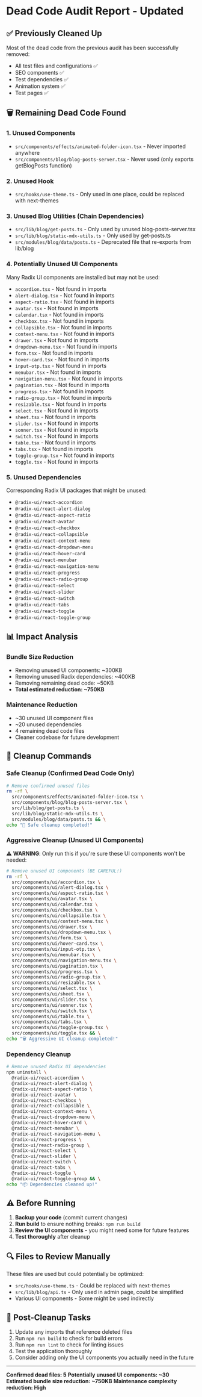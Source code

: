 # Dead Code Audit Report - Updated

## ✅ **Previously Cleaned Up**
Most of the dead code from the previous audit has been successfully removed:
- All test files and configurations ✅
- SEO components ✅ 
- Test dependencies ✅
- Animation system ✅
- Test pages ✅

## 🗑️ **Remaining Dead Code Found**

### **1. Unused Components**
- `src/components/effects/animated-folder-icon.tsx` - Never imported anywhere
- `src/components/blog/blog-posts-server.tsx` - Never used (only exports getBlogPosts function)

### **2. Unused Hook**
- `src/hooks/use-theme.ts` - Only used in one place, could be replaced with next-themes

### **3. Unused Blog Utilities (Chain Dependencies)**
- `src/lib/blog/get-posts.ts` - Only used by unused blog-posts-server.tsx
- `src/lib/blog/static-mdx-utils.ts` - Only used by get-posts.ts
- `src/modules/blog/data/posts.ts` - Deprecated file that re-exports from lib/blog

### **4. Potentially Unused UI Components**
Many Radix UI components are installed but may not be used:
- `accordion.tsx` - Not found in imports
- `alert-dialog.tsx` - Not found in imports  
- `aspect-ratio.tsx` - Not found in imports
- `avatar.tsx` - Not found in imports
- `calendar.tsx` - Not found in imports
- `checkbox.tsx` - Not found in imports
- `collapsible.tsx` - Not found in imports
- `context-menu.tsx` - Not found in imports
- `drawer.tsx` - Not found in imports
- `dropdown-menu.tsx` - Not found in imports
- `form.tsx` - Not found in imports
- `hover-card.tsx` - Not found in imports
- `input-otp.tsx` - Not found in imports
- `menubar.tsx` - Not found in imports
- `navigation-menu.tsx` - Not found in imports
- `pagination.tsx` - Not found in imports
- `progress.tsx` - Not found in imports
- `radio-group.tsx` - Not found in imports
- `resizable.tsx` - Not found in imports
- `select.tsx` - Not found in imports
- `sheet.tsx` - Not found in imports
- `slider.tsx` - Not found in imports
- `sonner.tsx` - Not found in imports
- `switch.tsx` - Not found in imports
- `table.tsx` - Not found in imports
- `tabs.tsx` - Not found in imports
- `toggle-group.tsx` - Not found in imports
- `toggle.tsx` - Not found in imports

### **5. Unused Dependencies**
Corresponding Radix UI packages that might be unused:
- `@radix-ui/react-accordion`
- `@radix-ui/react-alert-dialog`
- `@radix-ui/react-aspect-ratio`
- `@radix-ui/react-avatar`
- `@radix-ui/react-checkbox`
- `@radix-ui/react-collapsible`
- `@radix-ui/react-context-menu`
- `@radix-ui/react-dropdown-menu`
- `@radix-ui/react-hover-card`
- `@radix-ui/react-menubar`
- `@radix-ui/react-navigation-menu`
- `@radix-ui/react-progress`
- `@radix-ui/react-radio-group`
- `@radix-ui/react-select`
- `@radix-ui/react-slider`
- `@radix-ui/react-switch`
- `@radix-ui/react-tabs`
- `@radix-ui/react-toggle`
- `@radix-ui/react-toggle-group`

## 📊 **Impact Analysis**

### **Bundle Size Reduction**
- Removing unused UI components: ~300KB
- Removing unused Radix dependencies: ~400KB  
- Removing remaining dead code: ~50KB
- **Total estimated reduction: ~750KB**

### **Maintenance Reduction**
- ~30 unused UI component files
- ~20 unused dependencies
- 4 remaining dead code files
- Cleaner codebase for future development

## 🧹 **Cleanup Commands**

### **Safe Cleanup (Confirmed Dead Code Only)**
```bash
# Remove confirmed unused files
rm -rf \
  src/components/effects/animated-folder-icon.tsx \
  src/components/blog/blog-posts-server.tsx \
  src/lib/blog/get-posts.ts \
  src/lib/blog/static-mdx-utils.ts \
  src/modules/blog/data/posts.ts && \
echo "🧹 Safe cleanup completed!"
```

### **Aggressive Cleanup (Unused UI Components)**
⚠️ **WARNING**: Only run this if you're sure these UI components won't be needed:

```bash
# Remove unused UI components (BE CAREFUL!)
rm -rf \
  src/components/ui/accordion.tsx \
  src/components/ui/alert-dialog.tsx \
  src/components/ui/aspect-ratio.tsx \
  src/components/ui/avatar.tsx \
  src/components/ui/calendar.tsx \
  src/components/ui/checkbox.tsx \
  src/components/ui/collapsible.tsx \
  src/components/ui/context-menu.tsx \
  src/components/ui/drawer.tsx \
  src/components/ui/dropdown-menu.tsx \
  src/components/ui/form.tsx \
  src/components/ui/hover-card.tsx \
  src/components/ui/input-otp.tsx \
  src/components/ui/menubar.tsx \
  src/components/ui/navigation-menu.tsx \
  src/components/ui/pagination.tsx \
  src/components/ui/progress.tsx \
  src/components/ui/radio-group.tsx \
  src/components/ui/resizable.tsx \
  src/components/ui/select.tsx \
  src/components/ui/sheet.tsx \
  src/components/ui/slider.tsx \
  src/components/ui/sonner.tsx \
  src/components/ui/switch.tsx \
  src/components/ui/table.tsx \
  src/components/ui/tabs.tsx \
  src/components/ui/toggle-group.tsx \
  src/components/ui/toggle.tsx && \
echo "🗑️ Aggressive UI cleanup completed!"
```

### **Dependency Cleanup**
```bash
# Remove unused Radix UI dependencies
npm uninstall \
  @radix-ui/react-accordion \
  @radix-ui/react-alert-dialog \
  @radix-ui/react-aspect-ratio \
  @radix-ui/react-avatar \
  @radix-ui/react-checkbox \
  @radix-ui/react-collapsible \
  @radix-ui/react-context-menu \
  @radix-ui/react-dropdown-menu \
  @radix-ui/react-hover-card \
  @radix-ui/react-menubar \
  @radix-ui/react-navigation-menu \
  @radix-ui/react-progress \
  @radix-ui/react-radio-group \
  @radix-ui/react-select \
  @radix-ui/react-slider \
  @radix-ui/react-switch \
  @radix-ui/react-tabs \
  @radix-ui/react-toggle \
  @radix-ui/react-toggle-group && \
echo "📦 Dependencies cleaned up!"
```

## ⚠️ **Before Running**

1. **Backup your code** (commit current changes)
2. **Run build** to ensure nothing breaks: `npm run build`
3. **Review the UI components** - you might need some for future features
4. **Test thoroughly** after cleanup

## 🔍 **Files to Review Manually**

These files are used but could potentially be optimized:
- `src/hooks/use-theme.ts` - Could be replaced with next-themes
- `src/lib/blog/api.ts` - Only used in admin page, could be simplified
- Various UI components - Some might be used indirectly

## 📝 **Post-Cleanup Tasks**

1. Update any imports that reference deleted files
2. Run `npm run build` to check for build errors  
3. Run `npm run lint` to check for linting issues
4. Test the application thoroughly
5. Consider adding only the UI components you actually need in the future

---

**Confirmed dead files: 5**
**Potentially unused UI components: ~30**
**Estimated bundle size reduction: ~750KB**
**Maintenance complexity reduction: High**